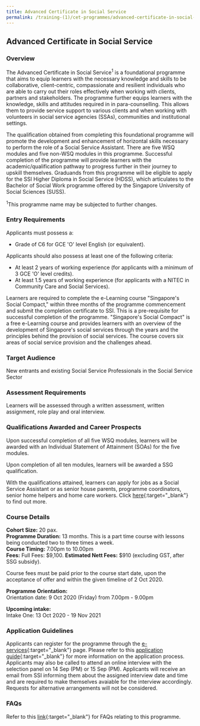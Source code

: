 ```yaml
---
title: Advanced Certificate in Social Service
permalink: /training-(1)/cet-programmes/advanced-certificate-in-social-service
---
```



## Advanced Certificate in Social Service

### Overview

The Advanced Certificate in Social Service<sup>1</sup> is a foundational programme that aims to equip learners with the necessary knowledge and skills to be collaborative, client-centric, compassionate and resilient individuals who are able to carry out their roles effectively when working with clients, partners and stakeholders. The programme further equips learners with the knowledge, skills and attitudes required in in para-counselling. This allows them to provide service support to various clients and when working with volunteers in social service agencies (SSAs), communities and institutional settings.  
  
The qualification obtained from completing this foundational programme will promote the development and enhancement of horizontal skills necessary to perform the role of a Social Service Assistant. There are five WSQ modules and five non-WSQ modules in this programme. Successful completion of the programme will provide learners with the academic/qualification pathway to progress further in their journey to upskill themselves. Graduands from this programme will be eligible to apply for the SSI Higher Diploma in Social Service (HDSS), which articulates to the Bachelor of Social Work programme offered by the Singapore University of Social Sciences (SUSS).  
  
<sup>1</sup>This programme name may be subjected to further changes.

### Entry Requirements

Applicants must possess a:

-   Grade of C6 for GCE 'O' level English (or equivalent).

Applicants should also possess at least one of the following criteria:

-   At least 2 years of working experience (for applicants with a minimum of 3 GCE 'O' level credits).
-   At least 1.5 years of working experience (for applicants with a NITEC in Community Care and Social Services).

Learners are required to complete the e-Learning course "Singapore's Social Compact," within three months of the programme commencement and submit the completion certificate to SSI. This is a pre-requisite for successful completion of the programme. "Singapore's Social Compact" is a free e-Learning course and provides learners with an overview of the development of Singapore's social services through the years and the principles behind the provision of social services. The course covers six areas of social service provision and the challenges ahead.

### Target Audience

New entrants and existing Social Service Professionals in the Social Service Sector

### **Assessment Requirements**

Learners will be assessed through a written assessment, written assignment, role play and oral interview.

### **Qualifications Awarded and Career Prospects**

Upon successful completion of all five WSQ modules, learners will be awarded with an Individual Statement of Attainment (SOAs) for the five modules.  
  
Upon completion of all ten modules, learners will be awarded a SSG qualification.  
  
With the qualifications attained, learners can apply for jobs as a Social Service Assistant or as senior house parents, programme coordinators, senior home helpers and home care workers. Click  [here](http://www.ncss.gov.sg/Social-Service-Tribe/CareersDetail/Social-Work){:target="_blank"}     to find out more.

### Course Details

**Cohort Size:** 20 pax.  
**Programme Duration:** 13 months. This is a part time course with lessons being conducted two to three times a week.  
**Course Timing:**  7.00pm to 10.00pm  
**Fees:** Full Fees: $9,100.  **Estimated Nett Fees:** $910 (excluding GST, after SSG subsidy).  
  
Course fees must be paid prior to the course start date, upon the acceptance of offer and within the given timeline of 2 Oct 2020.  
  
**Programme Orientation:**  
Orientation date: 9 Oct 2020 (Friday) from 7.00pm - 9.00pm  
  
**Upcoming intake:**  
Intake One: 13 Oct 2020 - 19 Nov 2021

### Application Guidelines

Applicants can register for the programme through the [e-services](https://e-services.ncss.gov.sg/Training/Course/DetailProgramme/059CDE74-9ED8-EA11-815C-000C296EE030){:target="_blank"}    page. Please refer to this  [application guide](https://www.ssi.sg/SSI/media/SSI-Media-Library/Training/Application-Guide.pdf){:target="_blank"}     for more information on the application process. Applicants may also be called to attend an online interview with the selection panel on 14 Sep (PM) or 15 Sep (PM). Applicants will receive an email from SSI informing them about the assigned interview date and time and are required to make themselves avaiable for the interview accordingly. Requests for alternative arrangements will not be considered.

### FAQs

Refer to this  [link](https://www.ssi.sg/SSI/media/SSI-Media-Library/Training/FAQ-for-Advanced-Certificate-in-Social-Service.pdf){:target="_blank"}     for FAQs relating to this programme.

